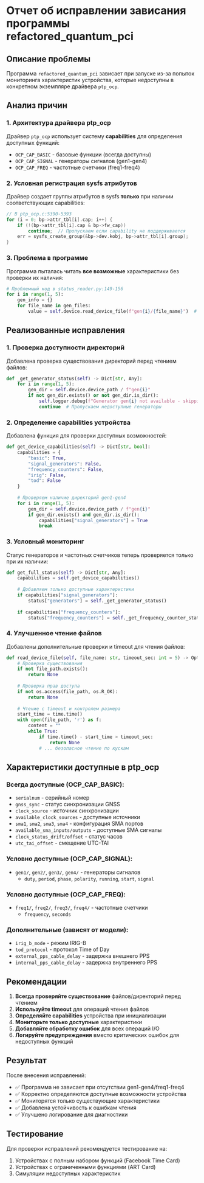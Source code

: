 # Отчет об исправлении зависания программы refactored_quantum_pci

## Описание проблемы

Программа `refactored_quantum_pci` зависает при запуске из-за попыток мониторинга характеристик устройства, которые недоступны в конкретном экземпляре драйвера `ptp_ocp`.

## Анализ причин

### 1. Архитектура драйвера ptp_ocp

Драйвер `ptp_ocp` использует систему **capabilities** для определения доступных функций:

- `OCP_CAP_BASIC` - базовые функции (всегда доступны)
- `OCP_CAP_SIGNAL` - генераторы сигналов (gen1-gen4) 
- `OCP_CAP_FREQ` - частотные счетчики (freq1-freq4)

### 2. Условная регистрация sysfs атрибутов

Драйвер создает группы атрибутов в sysfs **только** при наличии соответствующих capabilities:

```c
// В ptp_ocp.c:5390-5393
for (i = 0; bp->attr_tbl[i].cap; i++) {
    if (!(bp->attr_tbl[i].cap & bp->fw_cap))
        continue;  // Пропускаем если capability не поддерживается
    err = sysfs_create_group(&bp->dev.kobj, bp->attr_tbl[i].group);
}
```

### 3. Проблема в программе

Программа пыталась читать **все возможные** характеристики без проверки их наличия:

```python
# Проблемный код в status_reader.py:149-156
for i in range(1, 5):
    gen_info = {}
    for file_name in gen_files:
        value = self.device.read_device_file(f"gen{i}/{file_name}")  # Может зависнуть!
```

## Реализованные исправления

### 1. Проверка доступности директорий

Добавлена проверка существования директорий перед чтением файлов:

```python
def _get_generator_status(self) -> Dict[str, Any]:
    for i in range(1, 5):
        gen_dir = self.device.device_path / f"gen{i}"
        if not gen_dir.exists() or not gen_dir.is_dir():
            self.logger.debug(f"Generator gen{i} not available - skipping")
            continue  # Пропускаем недоступные генераторы
```

### 2. Определение capabilities устройства

Добавлена функция для проверки доступных возможностей:

```python
def get_device_capabilities(self) -> Dict[str, bool]:
    capabilities = {
        "basic": True,
        "signal_generators": False,
        "frequency_counters": False,
        "irig": False,
        "tod": False
    }
    
    # Проверяем наличие директорий gen1-gen4
    for i in range(1, 5):
        gen_dir = self.device.device_path / f"gen{i}"
        if gen_dir.exists() and gen_dir.is_dir():
            capabilities["signal_generators"] = True
            break
```

### 3. Условный мониторинг

Статус генераторов и частотных счетчиков теперь проверяется только при их наличии:

```python
def get_full_status(self) -> Dict[str, Any]:
    capabilities = self.get_device_capabilities()
    
    # Добавляем только доступные характеристики
    if capabilities["signal_generators"]:
        status["generators"] = self._get_generator_status()
    
    if capabilities["frequency_counters"]:
        status["frequency_counters"] = self._get_frequency_counter_status()
```

### 4. Улучшенное чтение файлов

Добавлены дополнительные проверки и timeout для чтения файлов:

```python
def read_device_file(self, file_name: str, timeout_sec: int = 5) -> Optional[str]:
    # Проверка существования
    if not file_path.exists():
        return None
    
    # Проверка прав доступа
    if not os.access(file_path, os.R_OK):
        return None
    
    # Чтение с timeout и контролем размера
    start_time = time.time()
    with open(file_path, 'r') as f:
        content = ""
        while True:
            if time.time() - start_time > timeout_sec:
                return None
            # ... безопасное чтение по кускам
```

## Характеристики доступные в ptp_ocp

### Всегда доступные (OCP_CAP_BASIC):
- `serialnum` - серийный номер
- `gnss_sync` - статус синхронизации GNSS
- `clock_source` - источник синхронизации
- `available_clock_sources` - доступные источники
- `sma1`, `sma2`, `sma3`, `sma4` - конфигурация SMA портов
- `available_sma_inputs/outputs` - доступные SMA сигналы
- `clock_status_drift/offset` - статус часов
- `utc_tai_offset` - смещение UTC-TAI

### Условно доступные (OCP_CAP_SIGNAL):
- `gen1/`, `gen2/`, `gen3/`, `gen4/` - генераторы сигналов
  - `duty`, `period`, `phase`, `polarity`, `running`, `start`, `signal`

### Условно доступные (OCP_CAP_FREQ):
- `freq1/`, `freq2/`, `freq3/`, `freq4/` - частотные счетчики
  - `frequency`, `seconds`

### Дополнительные (зависят от модели):
- `irig_b_mode` - режим IRIG-B
- `tod_protocol` - протокол Time of Day
- `external_pps_cable_delay` - задержка внешнего PPS
- `internal_pps_cable_delay` - задержка внутреннего PPS

## Рекомендации

1. **Всегда проверяйте существование** файлов/директорий перед чтением
2. **Используйте timeout** для операций чтения файлов
3. **Определяйте capabilities** устройства при инициализации
4. **Мониторьте только доступные** характеристики
5. **Добавляйте обработку ошибок** для всех операций I/O
6. **Логируйте предупреждения** вместо критических ошибок для недоступных функций

## Результат

После внесения исправлений:
- ✅ Программа не зависает при отсутствии gen1-gen4/freq1-freq4
- ✅ Корректно определяются доступные возможности устройства  
- ✅ Мониторятся только существующие характеристики
- ✅ Добавлена устойчивость к ошибкам чтения
- ✅ Улучшено логирование для диагностики

## Тестирование

Для проверки исправлений рекомендуется тестирование на:
1. Устройствах с полным набором функций (Facebook Time Card)
2. Устройствах с ограниченными функциями (ART Card)
3. Симуляции недоступных характеристик